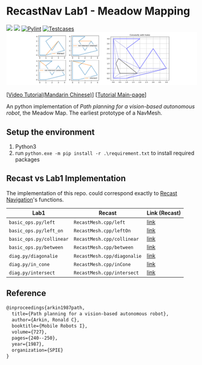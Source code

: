 # RecastNav Lab1 - Meadow Mapping

![](https://img.shields.io/github/license/liubai01/DiveRecastNav-Lab1-MeadowMapping) ![](https://img.shields.io/github/stars/liubai01/DiveRecastNav-Lab1-MeadowMapping) 
[![Pylint](https://github.com/liubai01/DiveRecastNav-Lab1-MeadowMapping/actions/workflows/pylint.yml/badge.svg)](https://github.com/liubai01/DiveRecastNav-Lab1-MeadowMapping/actions/workflows/pylint.yml)
[![Testcases](https://github.com/liubai01/DiveRecastNav-Lab1-MeadowMapping/actions/workflows/Testcases.yml/badge.svg)](https://github.com/liubai01/DiveRecastNav-Lab1-MeadowMapping/actions/workflows/Testcases.yml)
![](docs/banner.png)

[[Video Tutorial(Mandarin Chinese)](https://www.bilibili.com/video/BV19G4y187Fz/)]   [[Tutorial Main-page](https://cims.nyu.edu/~yx2412/nav/)]

An python implementation of *Path planning for a vision-based autonomous robot*, the Meadow Map. The earliest prototype of a NavMesh.

## Setup the environment

1. Python3
2. run `python.exe -m pip install -r .\requirement.txt` to install required packages

## Recast vs Lab1 Implementation

The implementation of this repo. could correspond exactly to [Recast Navigation](https://github.com/recastnavigation/recastnavigation)'s functions.

| Lab1                     | Recast                      | Link (Recast)                                                |
| ------------------------ | --------------------------- | ------------------------------------------------------------ |
| `basic_ops.py/left`      | `RecastMesh.cpp/left`       | [link](https://github.com/recastnavigation/recastnavigation/blob/0d1cbd3d6755712325f3c6278542174df5dd9cb8/Recast/Source/RecastMesh.cpp#L183) |
| `basic_ops.py/left_on`   | `RecastMesh.cpp/leftOn`     | [link](https://github.com/recastnavigation/recastnavigation/blob/0d1cbd3d6755712325f3c6278542174df5dd9cb8/Recast/Source/RecastMesh.cpp#L188) |
| `basic_ops.py/collinear` | `RecastMesh.cpp/collinear`  | [link](https://github.com/recastnavigation/recastnavigation/blob/0d1cbd3d6755712325f3c6278542174df5dd9cb8/Recast/Source/RecastMesh.cpp#L193) |
| `basic_ops.py/between`   | `RecastMesh.cpp/between`    | [link](https://github.com/recastnavigation/recastnavigation/blob/0d1cbd3d6755712325f3c6278542174df5dd9cb8/Recast/Source/RecastMesh.cpp#L213) |
| `diag.py/diagonalie`     | `RecastMesh.cpp/diagonalie` | [link](https://github.com/recastnavigation/recastnavigation/blob/master/Recast/Source/RecastMesh.cpp) |
| `diag.py/in_cone`        | `RecastMesh.cpp/inCone`     | [link](https://github.com/recastnavigation/recastnavigation/blob/0d1cbd3d6755712325f3c6278542174df5dd9cb8/Recast/Source/RecastMesh.cpp#L270) |
| `diag.py/intersect`      | `RecastMesh.cpp/intersect`  | [link](https://github.com/recastnavigation/recastnavigation/blob/0d1cbd3d6755712325f3c6278542174df5dd9cb8/Recast/Source/RecastMesh.cpp#L225) |

## Reference

```
@inproceedings{arkin1987path,
  title={Path planning for a vision-based autonomous robot},
  author={Arkin, Ronald C},
  booktitle={Mobile Robots I},
  volume={727},
  pages={240--250},
  year={1987},
  organization={SPIE}
}
```


